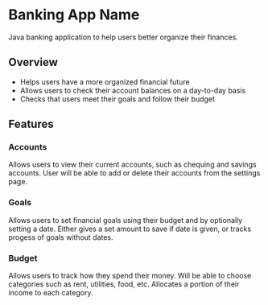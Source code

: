 # Banking App Name

Java banking application to help users better organize their finances.

## Overview

+ Helps users have a more organized financial future
+ Allows users to check their account balances on a day-to-day basis
+ Checks that users meet their goals and follow their budget

## Features

### Accounts
Allows users to view their current accounts, such as chequing and savings accounts. User will be able to add or delete their accounts from the settings page.

### Goals
Allows users to set financial goals using their budget and by optionally setting a date. Either gives a set amount to save if date is given, or tracks progess of goals without dates.

### Budget
Allows users to track how they spend their money. Will be able to choose categories such as rent, utilities, food, etc. Allocates a portion of their income to each category.
